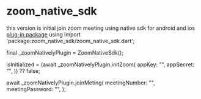 # zoom_native_sdk
this version is initial join zoom meeting using native sdk for android and ios
[plug-in package](https://github.com/abo-el30la/zoom_native_sdk)
using
import 'package:zoom_native_sdk/zoom_native_sdk.dart';

final _zoomNativelyPlugin = ZoomNativeSdk();

isInitialized = (await _zoomNativelyPlugin.initZoom(
appKey: "",
appSecret: "",
)) ??
false;

await _zoomNativelyPlugin.joinMeting(
meetingNumber: "",
meetingPassword: "",
);
